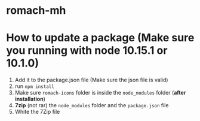 # romach-mh

# How to update a package (Make sure you running with node 10.15.1 or 10.1.0)
1. Add it to the package.json file (Make sure the json file is valid)
2. run `npm install`
3. Make sure `romach-icons` folder is inside the `node_modules` folder (**after installation**)
4. **7zip** (not rar) the `node_modules` folder and the `package.json` file
5. White the 7Zip file
